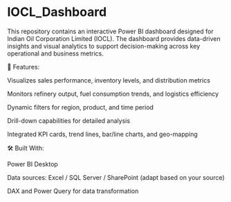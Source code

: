 # IOCL_Dashboard
This repository contains an interactive Power BI dashboard designed for Indian Oil Corporation Limited (IOCL). The dashboard provides data-driven insights and visual analytics to support decision-making across key operational and business metrics.

🚀 Features:

Visualizes sales performance, inventory levels, and distribution metrics

Monitors refinery output, fuel consumption trends, and logistics efficiency

Dynamic filters for region, product, and time period

Drill-down capabilities for detailed analysis

Integrated KPI cards, trend lines, bar/line charts, and geo-mapping

🛠️ Built With:

Power BI Desktop

Data sources: Excel / SQL Server / SharePoint (adapt based on your source)

DAX and Power Query for data transformation
